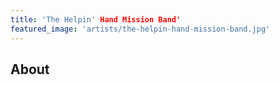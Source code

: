 ```yaml
---
title: 'The Helpin' Hand Mission Band'
featured_image: 'artists/the-helpin-hand-mission-band.jpg'
---
```


## About


